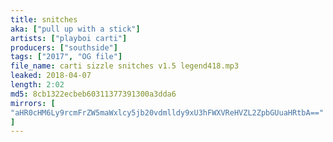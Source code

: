 ```yaml
---
title: snitches
aka: ["pull up with a stick"]
artists: ["playboi carti"]
producers: ["southside"]
tags: ["2017", "OG file"]
file_name: carti sizzle snitches v1.5 legend418.mp3
leaked: 2018-04-07
length: 2:02
md5: 8cb1322ecbeb60311377391300a3dda6
mirrors: [
"aHR0cHM6Ly9rcmFrZW5maWxlcy5jb20vdmlldy9xU3hFWXVReHVZL2ZpbGUuaHRtbA=="
]
---
```

